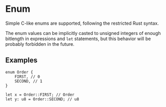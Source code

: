 # Enum

Simple C-like enums are supported, following the restricted Rust syntax.

The enum values can be implicitly casted to unsigned integers of enough
bitlength in expressions and `let` statements, but this behavior will be
probably forbidden in the future.

## Examples

```jab
enum Order {
    FIRST, // 0
    SECOND, // 1
}

let x = Order::FIRST; // Order
let y: u8 = Order::SECOND; // u8
```
